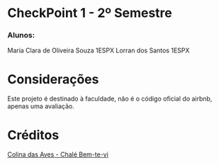 # CheckPoint 1 - 2º Semestre
### Alunos:
Maria Clara de Oliveira Souza 1ESPX
Lorran dos Santos 1ESPX

# Considerações

Este projeto é destinado à faculdade, não é o código oficial do airbnb, apenas uma avaliação.

# Créditos

[Colina das Aves - Chalé Bem-te-vi](https://www.airbnb.com.br/rooms/50357172?adults=2&category_tag=Tag%3A5348&enable_m3_private_room=true&photo_id=1585640791&search_mode=flex_destinations_search&check_in=2024-09-02&check_out=2024-09-07&source_impression_id=p3_1724345027_P36wpzv3IsbxPUkh&previous_page_section_name=1000&guests=2)

<!-- Te amo, Gabriel -->